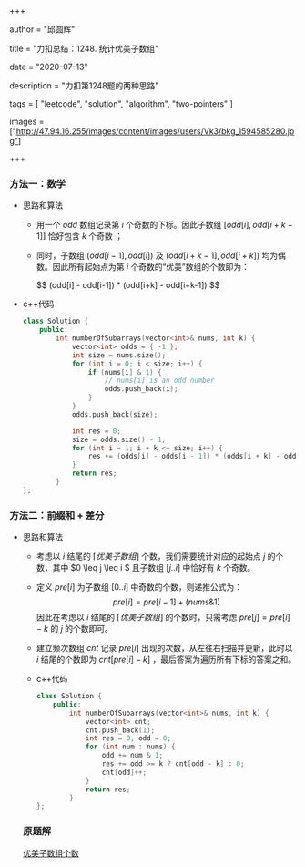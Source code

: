 +++

author = "邱圆辉"

title = "力扣总结：1248. 统计优美子数组"

date = "2020-07-13"

description = "力扣第1248题的两种思路"

tags = [
    "leetcode", "solution", "algorithm", "two-pointers"
]

images = ["http://47.94.16.255/images/content/images/users/Vk3/bkg_1594585280.jpg"]

+++

### 方法一：数学

- 思路和算法

  - 用一个 $odd$ 数组记录第 $i$ 个奇数的下标。因此子数组 $[odd[i], odd[i+k-1]]$ 恰好包含 $k$ 个奇数 ；

  - 同时，子数组 $(odd[i-1], odd[i])$ 及 $(odd[i+k-1], odd[i+k])$ 均为偶数。因此所有起始点为第 $i$ 个奇数的“优美”数组的个数即为：
    <div>$$
    (odd[i] - odd[i-1]) * (odd[i+k] - odd[i+k-1])
    $$</div>

- c++代码

  ```c++
  class Solution {
      public:
          int numberOfSubarrays(vector<int>& nums, int k) {
              vector<int> odds = { -1 };
              int size = nums.size();
              for (int i = 0; i < size; i++) {
                  if (nums[i] & 1) {
                      // nums[i] is an odd number
                      odds.push_back(i);
                  }
              }
              odds.push_back(size);
  
              int res = 0;
              size = odds.size() - 1;
              for (int i = 1; i + k <= size; i++) {
                  res += (odds[i] - odds[i - 1]) * (odds[i + k] - odds[i + k - 1]);
              }
              return res;
          }
  };
  ```

### 方法二：前缀和 + 差分

- 思路和算法

  - 考虑以 $i$ 结尾的 $\lceil 优美子数组 \rfloor$ 个数，我们需要统计对应的起始点 $j$ 的个数，其中 $0 \leq j \leq i $ 且子数组 $[j..i]$ 中恰好有 $k$ 个奇数。

  - 定义 $pre[i]$ 为子数组 $[0..i]$ 中奇数的个数，则递推公式为：
    $$
    pre[i] = pre[i-1] + (nums\&1)
    $$
    因此在考虑以 $i$ 结尾的 $\lceil 优美子数组 \rfloor$ 的个数时，只需考虑 $pre[j] = pre[i] - k$ 的 $j$ 的个数即可。

  - 建立频次数组 $cnt$ 记录 $pre[i]$ 出现的次数，从左往右扫描并更新，此时以 $i$ 结尾的个数即为 $cnt[pre[i] - k]$ ，最后答案为遍历所有下标的答案之和。

  - c++代码

    ```c++
    class Solution {
        public:
            int numberOfSubarrays(vector<int>& nums, int k) {
                vector<int> cnt;
                cnt.push_back(1);
                int res = 0, odd = 0;
                for (int num : nums) {
                    odd += num & 1;
                    res += odd >= k ? cnt[odd - k] : 0;
                    cnt[odd]++;
                }
                return res;
            }
    };
    
    ```

  ### 原题解

  [优美子数组个数](https://leetcode-cn.com/problems/count-number-of-nice-subarrays/solution/tong-ji-you-mei-zi-shu-zu-by-leetcode-solution/)